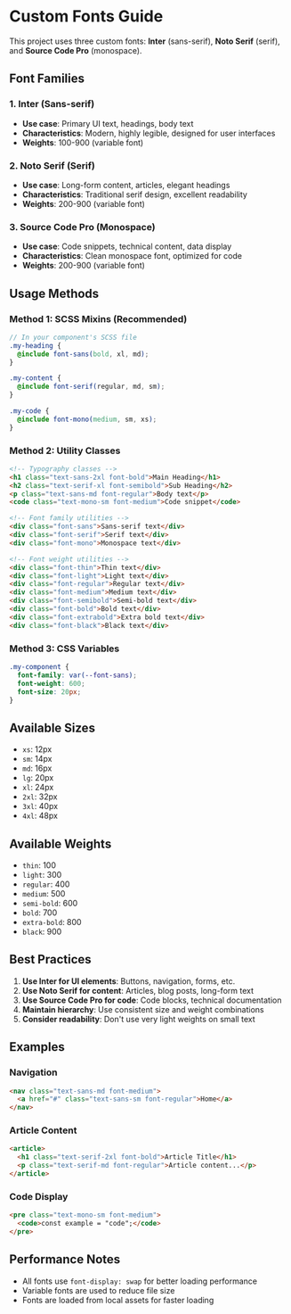 # Custom Fonts Guide

This project uses three custom fonts: **Inter** (sans-serif), **Noto Serif** (serif), and **Source Code Pro** (monospace).

## Font Families

### 1. Inter (Sans-serif)

- **Use case**: Primary UI text, headings, body text
- **Characteristics**: Modern, highly legible, designed for user interfaces
- **Weights**: 100-900 (variable font)

### 2. Noto Serif (Serif)

- **Use case**: Long-form content, articles, elegant headings
- **Characteristics**: Traditional serif design, excellent readability
- **Weights**: 200-900 (variable font)

### 3. Source Code Pro (Monospace)

- **Use case**: Code snippets, technical content, data display
- **Characteristics**: Clean monospace font, optimized for code
- **Weights**: 200-900 (variable font)

## Usage Methods

### Method 1: SCSS Mixins (Recommended)

```scss
// In your component's SCSS file
.my-heading {
  @include font-sans(bold, xl, md);
}

.my-content {
  @include font-serif(regular, md, sm);
}

.my-code {
  @include font-mono(medium, sm, xs);
}
```

### Method 2: Utility Classes

```html
<!-- Typography classes -->
<h1 class="text-sans-2xl font-bold">Main Heading</h1>
<h2 class="text-serif-xl font-semibold">Sub Heading</h2>
<p class="text-sans-md font-regular">Body text</p>
<code class="text-mono-sm font-medium">Code snippet</code>

<!-- Font family utilities -->
<div class="font-sans">Sans-serif text</div>
<div class="font-serif">Serif text</div>
<div class="font-mono">Monospace text</div>

<!-- Font weight utilities -->
<div class="font-thin">Thin text</div>
<div class="font-light">Light text</div>
<div class="font-regular">Regular text</div>
<div class="font-medium">Medium text</div>
<div class="font-semibold">Semi-bold text</div>
<div class="font-bold">Bold text</div>
<div class="font-extrabold">Extra bold text</div>
<div class="font-black">Black text</div>
```

### Method 3: CSS Variables

```scss
.my-component {
  font-family: var(--font-sans);
  font-weight: 600;
  font-size: 20px;
}
```

## Available Sizes

- `xs`: 12px
- `sm`: 14px
- `md`: 16px
- `lg`: 20px
- `xl`: 24px
- `2xl`: 32px
- `3xl`: 40px
- `4xl`: 48px

## Available Weights

- `thin`: 100
- `light`: 300
- `regular`: 400
- `medium`: 500
- `semi-bold`: 600
- `bold`: 700
- `extra-bold`: 800
- `black`: 900

## Best Practices

1. **Use Inter for UI elements**: Buttons, navigation, forms, etc.
2. **Use Noto Serif for content**: Articles, blog posts, long-form text
3. **Use Source Code Pro for code**: Code blocks, technical documentation
4. **Maintain hierarchy**: Use consistent size and weight combinations
5. **Consider readability**: Don't use very light weights on small text

## Examples

### Navigation

```html
<nav class="text-sans-md font-medium">
  <a href="#" class="text-sans-sm font-regular">Home</a>
</nav>
```

### Article Content

```html
<article>
  <h1 class="text-serif-2xl font-bold">Article Title</h1>
  <p class="text-serif-md font-regular">Article content...</p>
</article>
```

### Code Display

```html
<pre class="text-mono-sm font-medium">
  <code>const example = "code";</code>
</pre>
```

## Performance Notes

- All fonts use `font-display: swap` for better loading performance
- Variable fonts are used to reduce file size
- Fonts are loaded from local assets for faster loading
